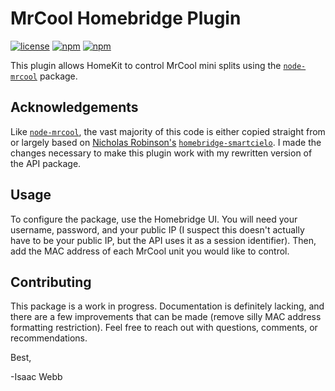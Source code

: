# MrCool Homebridge Plugin

[![license](https://badgen.net/github/license/isaac-webb/homebridge-mrcool)](https://github.com/isaac-webb/homebridge-mrcool/blob/master/LICENSE)
[![npm](https://badgen.net/npm/v/homebridge-mrcool)](https://www.npmjs.com/package/homebridge-mrcool)
[![npm](https://badgen.net/npm/dt/homebridge-mrcool)](https://www.npmjs.com/package/homebridge-mrcool)

This plugin allows HomeKit to control MrCool mini splits using the [`node-mrcool`](https://github.com/isaac-webb/node-mrcool) package. 

## Acknowledgements

Like [`node-mrcool`](https://github.com/isaac-webb/node-mrcool), the vast majority of this code is either copied straight from or largely
based on [Nicholas Robinson's](https://github.com/nicholasrobinson)
[`homebridge-smartcielo`](https://github.com/nicholasrobinson/homebridge-smartcielo). I made the changes necessary to make this plugin work
with my rewritten version of the API package.

## Usage

To configure the package, use the Homebridge UI. You will need your username, password, and your public IP (I suspect this doesn't actually
have to be your public IP, but the API uses it as a session identifier). Then, add the MAC address of each MrCool unit you would like to
control.

## Contributing

This package is a work in progress. Documentation is definitely lacking, and there are a few improvements that can be made (remove silly
MAC address formatting restriction). Feel free to reach out with questions, comments, or recommendations.

Best,

-Isaac Webb
